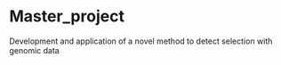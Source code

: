 # Master_project
Development and application of a novel method to detect selection with genomic data 

